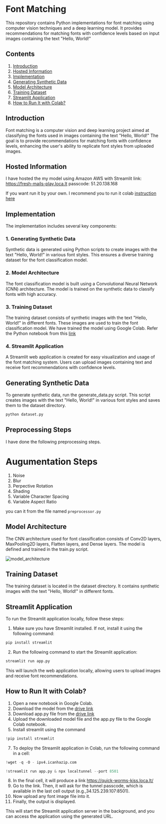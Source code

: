 # Font Matching

This repository contains Python implementations for font matching using computer vision techniques and a deep learning model. It provides recommendations for matching fonts with confidence levels based on input images containing the text "Hello, World!"

## Contents

1. [Introduction](#introduction)
2. [Hosted Information](#hosted-information)
3. [Implementation](#implementation)
4. [Generating Synthetic Data](#generating-synthetic-data)
5. [Model Architecture](#model-architecture)
6. [Training Dataset](#training-dataset)
7. [Streamlit Application](#streamlit-application)
8. [How to Run It with Colab?](#how-to-run-it-with-colab)

## Introduction

Font matching is a computer vision and deep learning project aimed at classifying the fonts used in images containing the text "Hello, World!" The goal is to provide recommendations for matching fonts with confidence levels, enhancing the user's ability to replicate font styles from uploaded images.
## Hosted Information

I have hosted the my model using Amazon AWS with Streamlit
link: https://fresh-mails-play.loca.lt
passcode: 51.20.138.168

If you want run it by your own. I recommend you to run it colab
[instruction here](#how-to-run-it-with-colab)

## Implementation

The implementation includes several key components:

### 1. Generating Synthetic Data

Synthetic data is generated using Python scripts to create images with the text "Hello, World!" in various font styles. This ensures a diverse training dataset for the font classification model.

### 2. Model Architecture

The font classification model is built using a Convolutional Neural Network (CNN) architecture. The model is trained on the synthetic data to classify fonts with high accuracy.

### 3. Training Dataset

The training dataset consists of synthetic images with the text "Hello, World!" in different fonts. These images are used to train the font classification model.
We have trained the model using Google Colab.
Refer the Python notebook from this [link](#https://github.com/abinashlingank/FontMatching/blob/main/FontMatching.ipynb)

### 4. Streamlit Application

A Streamlit web application is created for easy visualization and usage of the font matching system. Users can upload images containing text and receive font recommendations with confidence levels.

## Generating Synthetic Data

To generate synthetic data, run the generate_data.py script. This script creates images with the text "Hello, World!" in various font styles and saves them to the dataset directory.

```bash
python dataset.py
```
## Preprocessing Steps

I have done the following preprocessing steps.

# Augumentation Steps
1. Noise
2. Blur
3. Perpective Rotation
4. Shading
5. Variable Character Spacing
6. Variable Aspect Ratio

you can it from the file named `preprocessor.py`

## Model Architecture

The CNN architecture used for font classification consists of Conv2D layers, MaxPooling2D layers, Flatten layers, and Dense layers. The model is defined and trained in the train.py script.


![model_architecture](https://github.com/abinashlingank/FontMatching/assets/114637586/06e95bd4-a78f-4932-829f-1d563abfdbed)

## Training Dataset

The training dataset is located in the dataset directory. It contains synthetic images with the text "Hello, World!" in different fonts.


## Streamlit Application

To run the Streamlit application locally, follow these steps:

1. Make sure you have Streamlit installed. If not, install it using the following command:

```bash
pip install streamlit
```
2. Run the following command to start the Streamlit application:

```bash
streamlit run app.py
```

This will launch the web application locally, allowing users to upload images and receive font recommendations.

## How to Run It with Colab?

1. Open a new notebook in Google Colab.
2. Download the model from the [drive link](#https://drive.google.com/file/d/1RZuSYuPByXn0uNDyOqgeDkZdT5yyOKtm/view?usp=sharing)
3. Download app.py file from the [drive link](#https://drive.google.com/file/d/1r10_AOUg5bv94Dv9Ioo1ImvLQUDqYvyl/view?usp=sharing)
4. Upload the downloaded model file and the app.py file to the Google Colab notebook.
5. Install streamlit using the command
```python
!pip install streamlit
```
7. To deploy the Streamlit application in Colab, run the following command in a cell:
```python
!wget -q -O - ipv4.icanhazip.com
```

```python
!streamlit run app.py & npx localtunnel --port 8501
```

8. In the final cell, it will produce a link
https://quick-worms-kiss.loca.lt/
9. Go to the link. Then, it will ask for the tunnel passcode, which is available in the last cell output (e.g.,34.125.239.107:8501).
10. Now upload any font image file into it.
11. Finally, the output is displayed.

This will start the Streamlit application server in the background, and you can access the application using the generated URL.
